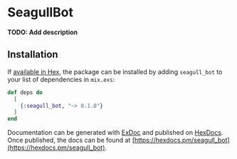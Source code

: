 # SeagullBot

**TODO: Add description**

## Installation

If [available in Hex](https://hex.pm/docs/publish), the package can be installed
by adding `seagull_bot` to your list of dependencies in `mix.exs`:

```elixir
def deps do
  [
    {:seagull_bot, "~> 0.1.0"}
  ]
end
```

Documentation can be generated with [ExDoc](https://github.com/elixir-lang/ex_doc)
and published on [HexDocs](https://hexdocs.pm). Once published, the docs can
be found at [https://hexdocs.pm/seagull_bot](https://hexdocs.pm/seagull_bot).

